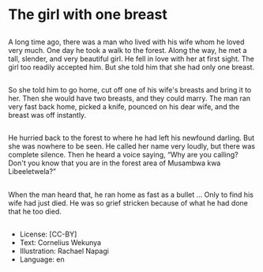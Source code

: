 # The girl with one breast

##
A long time ago, there was a
man who lived with his wife
whom he loved very much.
One day he took a walk to the
forest. Along the way, he met a
tall, slender, and very beautiful
girl.
He fell in love with her at first
sight. The girl too readily
accepted him.
But she told him that she had
only one breast.

##
So she told him to go home, cut
off one of his wife's breasts and
bring it to her. Then she would
have two breasts, and they
could marry.
The man ran very fast back
home, picked a knife, pounced
on his dear wife, and the breast
was off instantly.

##
He hurried back to the forest to
where he had left his newfound
darling.
But she was nowhere to be
seen. He called her name very
loudly, but there was complete
silence.
Then he heard a voice saying,
“Why are you calling? Don't you
know that you are in the forest
area of Musambwa kwa
Libeeletwela?”

##
When the man heard that, he
ran home as fast as a bullet …
Only to find his wife had just
died.
He was so grief stricken
because of what he had done
that he too died.

##
* License: [CC-BY]
* Text: Cornelius Wekunya
* Illustration: Rachael Napagi
* Language: en

